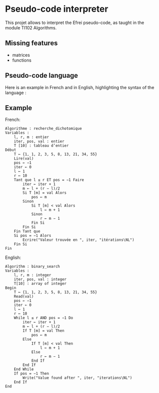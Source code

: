 # Pseudo-code interpreter
This projet allows to interpret the Efrei pseudo-code, as taught in the module TI102 Algorithms.

## Missing features
- matrices
- functions
 
## Pseudo-code language
Here is an example in French and in English, highlighting the syntax of the language :

## Example

French:
```
Algorithme : recherche_dichotomique
Variables :
    l, r, m : entier
    iter, pos, val : entier
    T [10] : tableau d’entier
Début
    T ← {1, 1, 2, 3, 5, 8, 13, 21, 34, 55}
    Lire(val)
    pos ← −1
    iter ← 0
    l ← 1
    r ← 10
    Tant que l ≤ r ET pos = −1 Faire
        iter ← iter + 1
        m ← l + (r − l)/2
        Si T [m] = val Alors
            pos ← m
        Sinon
            Si T [m] < val Alors
                l ← m + 1
            Sinon
                r ← m − 1
            Fin Si
        Fin Si
    Fin Tant que
    Si pos = −1 Alors
        Ecrire("Valeur trouvée en ", iter, "itérations\NL")
    Fin Si
Fin
```

English:
```
Algorithm : binary_search
Variables :
    l, r, m : integer
    iter, pos, val : integer
    T[10] : array of integer
Begin
    T ← {1, 1, 2, 3, 5, 8, 13, 21, 34, 55}
    Read(val)
    pos ← −1
    iter ← 0
    l ← 1
    r ← 10
    While l ≤ r AND pos = −1 Do
        iter ← iter + 1
        m ← l + (r − l)/2
        If T [m] = val Then
            pos ← m
        Else
            If T [m] < val Then
                l ← m + 1
            Else
                r ← m − 1
            End If
        End If
    End While
    If pos = −1 Then
        Write("Value found after ", iter, "iterations\NL")
    End If
End
```